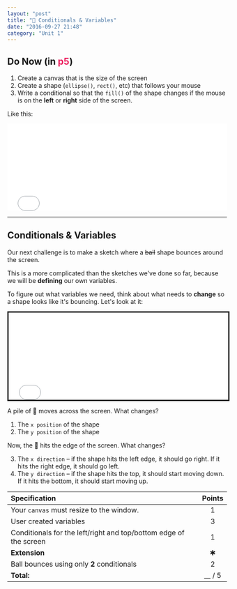 ```yaml
---
layout: "post"
title: "🔂 Conditionals & Variables"
date: "2016-09-27 21:48"
category: "Unit 1"
---
```


## Do Now (in <span style="color: #ED1F5E">p5</span>)

1. Create a canvas that is the size of the screen
2. Create a shape (`ellipse()`, `rect()`, etc) that follows your mouse
3. Write a conditional so that the `fill()` of the shape changes if the mouse is on the **left** or **right** side of the screen.

Like this:

<iframe src="{{ site.baseurl }}/Code_Examples/left_right/index.html" width="100%" height="200px" style="border:none"></iframe>

---

## Conditionals & Variables

Our next challenge is to make a sketch where a ~~ball~~ shape bounces around the screen.

This is a more complicated than the sketches we've done so far, because we will be **defining** our own variables.

To figure out what variables we need, think about what needs to **change** so a shape looks like it's bouncing. Let's look at it:

<iframe src="{{ site.baseurl }}/Code_Examples/Trumpoo" width="100%" height="200px" style="border:solid"></iframe>

A pile of 💩 moves across the screen. What changes?

1. The `x position` of the shape
2. The `y position` of the shape

Now, the 💩 hits the edge of the screen. What changes?

3. The `x direction` – if the shape hits the left edge, it should go right. If it hits the right edge, it should go left.
4. The `y direction` – if the shape hits the top, it should start moving down. If it hits the bottom, it should start moving up.

| Specification     | Points     |
| :------------- | :-------------: |
| Your `canvas` must resize to the window.            | 1|
| User created variables |   3 |
| Conditionals for the left/right and top/bottom edge of the screen | 1 |
| **Extension** | ✱ |
| Ball bounces using only **2** conditionals | 2 |
|**Total:**| __ / 5|
